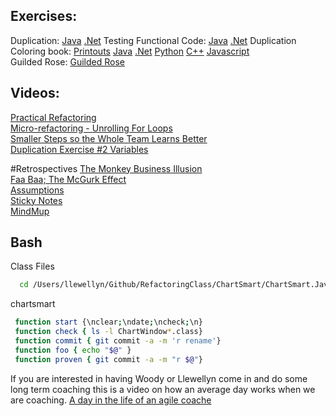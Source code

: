 ## Exercises:
Duplication:
  [Java](https://github.com/LearnWithLlew/TestingFunctionalCodeKata.Java)
  [.Net](https://github.com/LearnWithLlew/TestingFunctionalCodeKata.Net)
Testing Functional Code:
  [Java](https://github.com/LearnWithLlew/TestingFunctionalCodeKata.Java)
  [.Net](https://github.com/LearnWithLlew/TestingFunctionalCodeKata.Net)
Duplication Coloring book:
  [Printouts](https://github.com/LearnWithLlew/DuplicationColoringBook)
  [Java](https://github.com/LearnWithLlew/DuplicationKata.java)
  [.Net](https://github.com/LearnWithLlew/DuplicationKata.Net)
  [Python](https://github.com/LearnWithLlew/DuplicationKata.Python)
  [C++](https://github.com/LearnWithLlew/DuplicationKata.cpp.vs2017)
  [Javascript](https://github.com/LearnWithLlew/DuplicationKata.js)  
Guilded Rose:
[Guilded Rose](https://github.com/emilybache/GildedRose-Refactoring-Kata)  



## Videos:
[Practical Refactoring](https://www.youtube.com/watch?v=aWiwDdx_rdo)  
[Micro-refactoring - Unrolling For Loops](https://www.youtube.com/watch?v=tQjUKQxFXuE)  
[Smaller Steps so the Whole Team Learns Better](https://www.youtube.com/watch?v=8H4vmtNItcY)  
[Duplication Exercise #2 Variables](https://www.youtube.com/watch?v=Fw-knDwOZTU  )

#Retrospectives
[The Monkey Business Illusion](https://youtu.be/IGQmdoK_ZfY)  
[Faa Baa; The McGurk Effect](https://youtu.be/G-lN8vWm3m0 )  
[Assumptions](https://youtu.be/zNbF006Y5x4)  
[Sticky Notes](https://www.slideshare.net/llewellynfalco/sticky-notes-36467650)  
[MindMup ](https://app.mindmup.com/map/new)  


## Bash
Class Files
``` Bash
  cd /Users/llewellyn/Github/RefactoringClass/ChartSmart/ChartSmart.Java/target/classes/org/zuill/talks/codeexcellence/
```


chartsmart
``` Bash
 function start {\nclear;\ndate;\ncheck;\n}
 function check { ls -l ChartWindow*.class}
 function commit { git commit -a -m 'r rename'}
 function foo { echo "$@" }                
 function proven { git commit -a -m "r $@"}
```




If you are interested in having Woody or Llewellyn come in and do some long term coaching this is a video on how an average day works when we are coaching.
[A day in the life of an agile coache](https://www.youtube.com/watch?v=7iPybzyYZbU)
